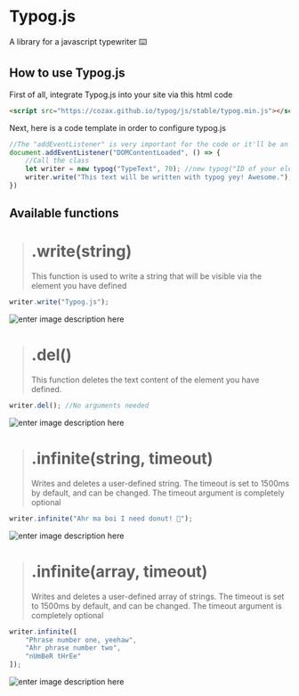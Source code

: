 # Typog.js
A library for a javascript typewriter ⌨️


## How to use Typog.js
First of all, integrate Typog.js into your site via this html code
```html
<script src="https://cozax.github.io/typog/js/stable/typog.min.js"></script>
```
Next, here is a code template in order to configure typog.js
```js
//The "addEventListener" is very important for the code or it'll be an error
document.addEventListener("DOMContentLoaded", () => {
	//Call the class
	let writer = new typog("TypeText", 70); //new typog("ID of your element", typingSpeed)
	writer.write("This text will be written with typog yey! Awesome."); //There are other functions
})
```

## Available functions

> # .write(string)
> This function is used to write a string that will be visible via the element you have defined
```js 
writer.write("Typog.js");
```
 ![enter image description here](https://media.discordapp.net/attachments/709086749082779648/712095455860752464/write.gif)



> # .del()
> This function deletes the text content of the element you have defined.
```js 
writer.del(); //No arguments needed
```
![enter image description here](https://media.discordapp.net/attachments/709086749082779648/712097352948645980/del.gif)



> # .infinite(string, timeout)
> Writes and deletes a user-defined string. The timeout is set to 1500ms by default, and can be changed. The timeout argument is completely optional 
```js
writer.infinite("Ahr ma boi I need donut! 🍩");
```
![enter image description here](https://media.discordapp.net/attachments/709086749082779648/712098913720467486/infinitestring.gif)



> # .infinite(array, timeout)
> Writes and deletes a user-defined array of strings. The timeout is set to 1500ms by default, and can be changed. The timeout argument is completely optional 
```js
writer.infinite([
	"Phrase number one, yeehaw",
	"Ahr phrase number two",
	"nUmBeR tHrEe"
]);
```
![enter image description here](https://media.discordapp.net/attachments/709086749082779648/712100266689691729/infinitearray.gif)
